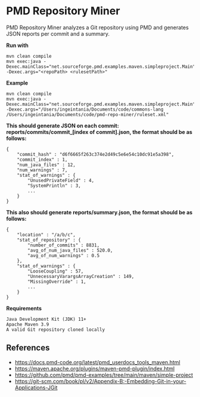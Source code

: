 # PMD Repository Miner
PMD Repository Miner analyzes a Git repository using PMD and generates JSON reports per commit and a summary.

**Run with**

    mvn clean compile
    mvn exec:java -Dexec.mainClass="net.sourceforge.pmd.examples.maven.simpleproject.Main" -Dexec.args="<repoPath> <rulesetPath>"
  
**Example**

    mvn clean compile
    mvn exec:java -Dexec.mainClass="net.sourceforge.pmd.examples.maven.simpleproject.Main" -Dexec.args="/Users/ingeintania/Documents/code/commons-lang /Users/ingeintania/Documents/code/pmd-repo-miner/ruleset.xml"

**This should generate JSON on each commit: reports/commits/commit_[index of commit].json, the format should be as follows:**

    {
        "commit_hash" : "d6f6665f263c374e2d49c5e6e54c10dc91e5a398",
        "commit_index" : 1,
        "num_java_files" : 12,
        "num_warnings" : 7,
        "stat_of_warnings" : {
            "UnusedPrivateField" : 4,
            "SystemPrintln" : 3,
            ...
        }
    }

**This also should generate reports/summary.json, the format should be as follows:**

    {
        "location" : "/a/b/c",
        "stat_of_repository" : {
            "number_of_commits" : 8831,
            "avg_of_num_java_files" : 520.0,
            "avg_of_num_warnings" : 0.5
        },
        "stat_of_warnings" : {
            "LooseCoupling" : 57,
            "UnnecessaryVarargsArrayCreation" : 149,
            "MissingOverride" : 1,
            ...
        }
    }

**Requirements**
    
    Java Development Kit (JDK) 11+
    Apache Maven 3.9
    A valid Git repository cloned locally

## References

*   <https://docs.pmd-code.org/latest/pmd_userdocs_tools_maven.html>
*   <https://maven.apache.org/plugins/maven-pmd-plugin/index.html>
*   <https://github.com/pmd/pmd-examples/tree/main/maven/simple-project>
*   <https://git-scm.com/book/pl/v2/Appendix-B:-Embedding-Git-in-your-Applications-JGit>
